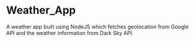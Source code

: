 # Weather_App
A weather app built using NodeJS which fetches geolocation from Google API and the weather information from Dark Sky API.
